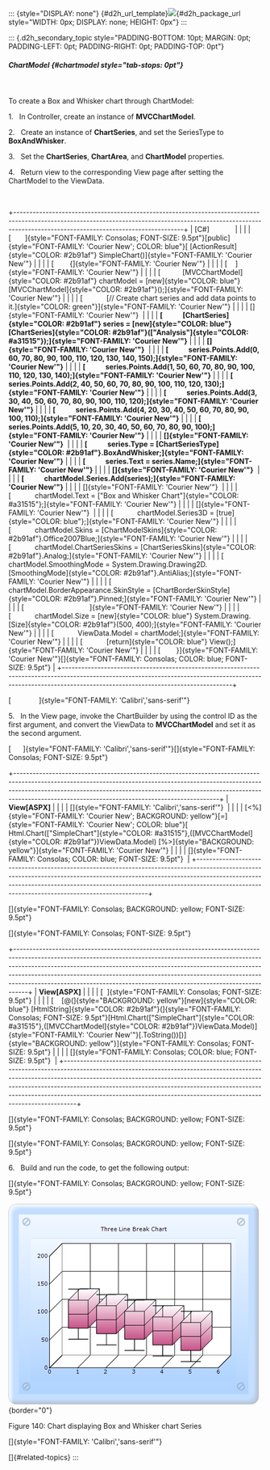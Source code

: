 ::: {style="DISPLAY: none"}
[](ms-xhelp:///?Id=d2h_url_template){#d2h_url_template}![](!package_url!){#d2h_package_url style="WIDTH: 0px; DISPLAY: none; HEIGHT: 0px"}
:::

::: {.d2h_secondary_topic style="PADDING-BOTTOM: 10pt; MARGIN: 0pt; PADDING-LEFT: 0pt; PADDING-RIGHT: 0pt; PADDING-TOP: 0pt"}
##### ChartModel {#chartmodel style="tab-stops: 0pt"}

 

To create a Box and Whisker chart through ChartModel:

1.   In Controller, create an instance of **MVCChartModel**.

2.   Create an instance of **ChartSeries**, and set the SeriesType to **BoxAndWhisker**.

3.   Set the **ChartSeries**, **ChartArea**, and **ChartModel** properties.

4.   Return view to the corresponding View page after setting the ChartModel to the ViewData.

 

+----------------------------------------------------------------------------------------------------------------------------------------------------------------------------------------------------------------+
| \[C#\]                                                                                                                                                                                                         |
|                                                                                                                                                                                                                |
| [       ]{style="FONT-FAMILY: Consolas; FONT-SIZE: 9.5pt"}[public]{style="FONT-FAMILY: 'Courier New'; COLOR: blue"}[ [ActionResult]{style="COLOR: #2b91af"} SimpleChart()]{style="FONT-FAMILY: 'Courier New'"} |
|                                                                                                                                                                                                                |
| [        {]{style="FONT-FAMILY: 'Courier New'"}                                                                                                                                                                |
|                                                                                                                                                                                                                |
| [    ]{style="FONT-FAMILY: 'Courier New'"}                                                                                                                                                                     |
|                                                                                                                                                                                                                |
| [           [MVCChartModel]{style="COLOR: #2b91af"} chartModel = [new]{style="COLOR: blue"} [MVCChartModel]{style="COLOR: #2b91af"}();]{style="FONT-FAMILY: 'Courier New'"}                                    |
|                                                                                                                                                                                                                |
| [            [// Create chart series and add data points to it.]{style="COLOR: green"}]{style="FONT-FAMILY: 'Courier New'"}                                                                                    |
|                                                                                                                                                                                                                |
| []{style="FONT-FAMILY: 'Courier New'"}                                                                                                                                                                         |
|                                                                                                                                                                                                                |
| **[            [ChartSeries]{style="COLOR: #2b91af"} series = [new]{style="COLOR: blue"} [ChartSeries]{style="COLOR: #2b91af"}([\"Analysis\"]{style="COLOR: #a31515"});]{style="FONT-FAMILY: 'Courier New'"}** |
|                                                                                                                                                                                                                |
| **[]{style="FONT-FAMILY: 'Courier New'"}**                                                                                                                                                                     |
|                                                                                                                                                                                                                |
| **[            series.Points.Add(0, 60, 70, 80, 90, 100, 110, 120, 130, 140, 150);]{style="FONT-FAMILY: 'Courier New'"}**                                                                                      |
|                                                                                                                                                                                                                |
| **[            series.Points.Add(1, 50, 60, 70, 80, 90, 100, 110, 120, 130, 140);]{style="FONT-FAMILY: 'Courier New'"}**                                                                                       |
|                                                                                                                                                                                                                |
| **[            series.Points.Add(2, 40, 50, 60, 70, 80, 90, 100, 110, 120, 130);]{style="FONT-FAMILY: 'Courier New'"}**                                                                                        |
|                                                                                                                                                                                                                |
| **[            series.Points.Add(3, 30, 40, 50, 60, 70, 80, 90, 100, 110, 120);]{style="FONT-FAMILY: 'Courier New'"}**                                                                                         |
|                                                                                                                                                                                                                |
| **[            series.Points.Add(4, 20, 30, 40, 50, 60, 70, 80, 90, 100, 110);]{style="FONT-FAMILY: 'Courier New'"}**                                                                                          |
|                                                                                                                                                                                                                |
| **[            series.Points.Add(5, 10, 20, 30, 40, 50, 60, 70, 80, 90, 100);]{style="FONT-FAMILY: 'Courier New'"}**                                                                                           |
|                                                                                                                                                                                                                |
| **[]{style="FONT-FAMILY: 'Courier New'"}**                                                                                                                                                                     |
|                                                                                                                                                                                                                |
| **[            series.Type = [ChartSeriesType]{style="COLOR: #2b91af"}.BoxAndWhisker;]{style="FONT-FAMILY: 'Courier New'"}**                                                                                   |
|                                                                                                                                                                                                                |
| **[            series.Text = series.Name;]{style="FONT-FAMILY: 'Courier New'"}**                                                                                                                               |
|                                                                                                                                                                                                                |
| **[]{style="FONT-FAMILY: 'Courier New'"}**                                                                                                                                                                     |
|                                                                                                                                                                                                                |
| **[            chartModel.Series.Add(series);]{style="FONT-FAMILY: 'Courier New'"}**                                                                                                                           |
|                                                                                                                                                                                                                |
| []{style="FONT-FAMILY: 'Courier New'"}                                                                                                                                                                         |
|                                                                                                                                                                                                                |
| [            chartModel.Text = [\"Box and Whisker Chart\"]{style="COLOR: #a31515"};]{style="FONT-FAMILY: 'Courier New'"}                                                                                       |
|                                                                                                                                                                                                                |
| []{style="FONT-FAMILY: 'Courier New'"}                                                                                                                                                                         |
|                                                                                                                                                                                                                |
| [            chartModel.Series3D = [true]{style="COLOR: blue"};]{style="FONT-FAMILY: 'Courier New'"}                                                                                                           |
|                                                                                                                                                                                                                |
| [            chartModel.Skins = [ChartModelSkins]{style="COLOR: #2b91af"}.Office2007Blue;]{style="FONT-FAMILY: 'Courier New'"}                                                                                 |
|                                                                                                                                                                                                                |
| [            chartModel.ChartSeriesSkins = [ChartSeriesSkins]{style="COLOR: #2b91af"}.Analog;]{style="FONT-FAMILY: 'Courier New'"}                                                                             |
|                                                                                                                                                                                                                |
| [            chartModel.SmoothingMode = System.Drawing.Drawing2D.[SmoothingMode]{style="COLOR: #2b91af"}.AntiAlias;]{style="FONT-FAMILY: 'Courier New'"}                                                       |
|                                                                                                                                                                                                                |
| [            chartModel.BorderAppearance.SkinStyle = [ChartBorderSkinStyle]{style="COLOR: #2b91af"}.Pinned;]{style="FONT-FAMILY: 'Courier New'"}                                                               |
|                                                                                                                                                                                                                |
| [                                 ]{style="FONT-FAMILY: 'Courier New'"}                                                                                                                                        |
|                                                                                                                                                                                                                |
| [            chartModel.Size = [new]{style="COLOR: blue"} System.Drawing.[Size]{style="COLOR: #2b91af"}(500, 400);]{style="FONT-FAMILY: 'Courier New'"}                                                        |
|                                                                                                                                                                                                                |
| [            ViewData.Model = chartModel;]{style="FONT-FAMILY: 'Courier New'"}                                                                                                                                 |
|                                                                                                                                                                                                                |
| [            [return]{style="COLOR: blue"} View();]{style="FONT-FAMILY: 'Courier New'"}                                                                                                                        |
|                                                                                                                                                                                                                |
| [        }]{style="FONT-FAMILY: 'Courier New'"}[]{style="FONT-FAMILY: Consolas; COLOR: blue; FONT-SIZE: 9.5pt"}                                                                                                |
+----------------------------------------------------------------------------------------------------------------------------------------------------------------------------------------------------------------+

[              ]{style="FONT-FAMILY: 'Calibri','sans-serif'"}

5.   In the View page, invoke the ChartBuilder by using the control ID as the first argument, and convert the ViewData to **MVCChartModel** and set it as the second argument.

[      ]{style="FONT-FAMILY: 'Calibri','sans-serif'"}[]{style="FONT-FAMILY: Consolas; FONT-SIZE: 9.5pt"}

+---------------------------------------------------------------------------------------------------------------------------------------------------------------------------------------------------------------------------------------------------------------------------------------------------------+
| **View\[ASPX\]**                                                                                                                                                                                                                                                                                        |
|                                                                                                                                                                                                                                                                                                         |
| []{style="FONT-FAMILY: 'Calibri','sans-serif'"}                                                                                                                                                                                                                                                         |
|                                                                                                                                                                                                                                                                                                         |
| [\<%]{style="FONT-FAMILY: 'Courier New'; BACKGROUND: yellow"}[=]{style="FONT-FAMILY: 'Courier New'; COLOR: blue"}[ Html.Chart([\"SimpleChart\"]{style="COLOR: #a31515"},([MVCChartModel]{style="COLOR: #2b91af"})ViewData.Model) [%\>]{style="BACKGROUND: yellow"}]{style="FONT-FAMILY: 'Courier New'"} |
|                                                                                                                                                                                                                                                                                                         |
| []{style="FONT-FAMILY: Consolas; COLOR: blue; FONT-SIZE: 9.5pt"}                                                                                                                                                                                                                                        |
+---------------------------------------------------------------------------------------------------------------------------------------------------------------------------------------------------------------------------------------------------------------------------------------------------------+

[]{style="FONT-FAMILY: Consolas; BACKGROUND: yellow; FONT-SIZE: 9.5pt"} 

[]{style="FONT-FAMILY: Consolas; FONT-SIZE: 9.5pt"} 

+----------------------------------------------------------------------------------------------------------------------------------------------------------------------------------------------------------------------------------------------------------------------------------------------------------------------------------------------------------------------------------------------------------+
| **View\[ASPX\]**                                                                                                                                                                                                                                                                                                                                                                                         |
|                                                                                                                                                                                                                                                                                                                                                                                                          |
| [  ]{style="FONT-FAMILY: Consolas; FONT-SIZE: 9.5pt"}                                                                                                                                                                                                                                                                                                                                                    |
|                                                                                                                                                                                                                                                                                                                                                                                                          |
| [    [@(]{style="BACKGROUND: yellow"}[new]{style="COLOR: blue"} [HtmlString]{style="COLOR: #2b91af"}(]{style="FONT-FAMILY: Consolas; FONT-SIZE: 9.5pt"}[Html.Chart([\"SimpleChart\"]{style="COLOR: #a31515"},([MVCChartModel]{style="COLOR: #2b91af"})ViewData.Model)]{style="FONT-FAMILY: 'Courier New'"}[.ToString())[)]{style="BACKGROUND: yellow"}]{style="FONT-FAMILY: Consolas; FONT-SIZE: 9.5pt"} |
|                                                                                                                                                                                                                                                                                                                                                                                                          |
| []{style="FONT-FAMILY: Consolas; COLOR: blue; FONT-SIZE: 9.5pt"}                                                                                                                                                                                                                                                                                                                                         |
+----------------------------------------------------------------------------------------------------------------------------------------------------------------------------------------------------------------------------------------------------------------------------------------------------------------------------------------------------------------------------------------------------------+

[]{style="FONT-FAMILY: Consolas; BACKGROUND: yellow; FONT-SIZE: 9.5pt"} 

[]{style="FONT-FAMILY: Consolas; BACKGROUND: yellow; FONT-SIZE: 9.5pt"} 

6.   Build and run the code, to get the following output:

[]{style="FONT-FAMILY: Consolas; BACKGROUND: yellow; FONT-SIZE: 9.5pt"} 

![](ImagesExt/image69_108.png){border="0"}

Figure 140: Chart displaying Box and Whisker chart Series

[]{style="FONT-FAMILY: 'Calibri','sans-serif'"} 

[]{#related-topics}
:::
